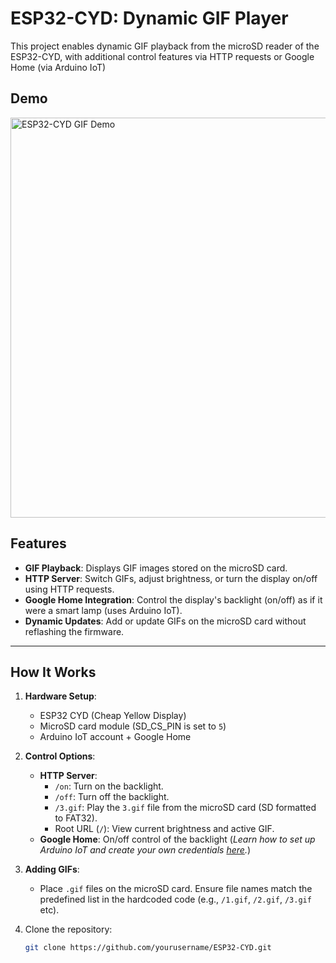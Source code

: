 # ESP32-CYD: Dynamic GIF Player

This project enables dynamic GIF playback from the microSD reader of the ESP32-CYD, with additional control features via HTTP requests or Google Home (via Arduino IoT)

## Demo
<img src="https://i.ibb.co/JstZcz9/preview-ezgif-com-video-to-webp-converter.webp" width="640" alt="ESP32-CYD GIF Demo">

## Features

-  **GIF Playback**: Displays GIF images stored on the microSD card.
-  **HTTP Server**: Switch GIFs, adjust brightness, or turn the display on/off using HTTP requests.
-  **Google Home Integration**: Control the display's backlight (on/off) as if it were a smart lamp (uses Arduino IoT).
-  **Dynamic Updates**: Add or update GIFs on the microSD card without reflashing the firmware.



---

## How It Works

1. **Hardware Setup**:
   - ESP32 CYD (Cheap Yellow Display)
   - MicroSD card module (SD_CS_PIN is set to `5`)
   - Arduino IoT account + Google Home

2. **Control Options**:
   - **HTTP Server**:
     - `/on`: Turn on the backlight.
     - `/off`: Turn off the backlight.
     - `/3.gif`: Play the `3.gif` file from the microSD card (SD formatted to FAT32).
     - Root URL (`/`): View current brightness and active GIF.
   - **Google Home**: On/off control of the backlight (*Learn how to set up Arduino IoT and create your own credentials [here](https://docs.arduino.cc/arduino-cloud/guides/overview/).*)

3. **Adding GIFs**:
   - Place `.gif` files on the microSD card. Ensure file names match the predefined list in the hardcoded code (e.g., `/1.gif`, `/2.gif`, `/3.gif` etc).







1. Clone the repository:
   ```bash
   git clone https://github.com/yourusername/ESP32-CYD.git

